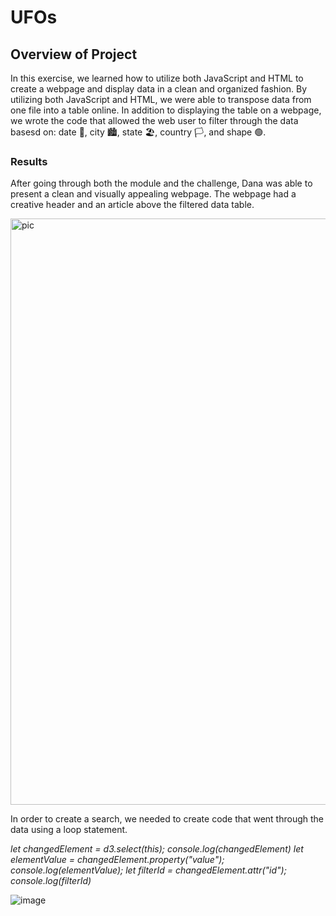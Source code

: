 # UFOs

## Overview of Project
In this exercise, we learned how to utilize both JavaScript and HTML to create a webpage and display data in a clean and organized fashion. By utilizing both JavaScript and HTML, we were able to transpose data from one file into a table online. In addition to displaying the table on a webpage, we wrote the code that allowed the web user to filter through the data basesd on: date 📅, city 🏙️, state 🏖️, country 🏳️, and shape 🟢. 

### Results
After going through both the module and the challenge, Dana was able to present a clean and visually appealing webpage. The webpage had a creative header and an article above the filtered data table. 

<img width="938" alt="pic" src="https://user-images.githubusercontent.com/88783255/140665418-9526e7de-4120-4405-a642-7df301cf19a5.PNG">

In order to create a search, we needed to create code that went through the data using a loop statement. 

*let changedElement = d3.select(this);
  console.log(changedElement)
  let elementValue = changedElement.property("value");
  console.log(elementValue);
  let filterId = changedElement.attr("id");
  console.log(filterId)*


![image](https://user-images.githubusercontent.com/88783255/140665586-6c25191e-abe9-41f8-bb04-445078f50802.png)
